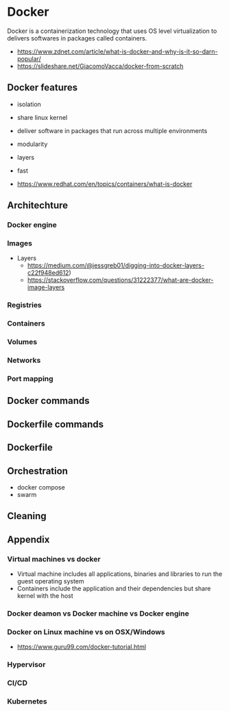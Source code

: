 # Docker
Docker is a containerization technology that uses OS level virtualization to delivers softwares in packages called containers. 

- https://www.zdnet.com/article/what-is-docker-and-why-is-it-so-darn-popular/
- https://slideshare.net/GiacomoVacca/docker-from-scratch

## Docker features
- isolation
- share linux kernel
- deliver software in packages that run across multiple environments
- modularity
- layers
- fast

- https://www.redhat.com/en/topics/containers/what-is-docker

## Architechture

### Docker engine

### Images
- Layers
  - https://medium.com/@jessgreb01/digging-into-docker-layers-c22f948ed612)
  - https://stackoverflow.com/questions/31222377/what-are-docker-image-layers

### Registries

### Containers

### Volumes

### Networks

### Port mapping

## Docker commands

## Dockerfile commands

## Dockerfile

## Orchestration
- docker compose
- swarm

## Cleaning

## Appendix

### Virtual machines vs docker
- Virtual machine includes all applications, binaries and libraries to run the guest operating system
- Containers include the application and their dependencies but share kernel with the host

### Docker deamon vs Docker machine vs Docker engine

### Docker on Linux machine vs on OSX/Windows
- https://www.guru99.com/docker-tutorial.html

### Hypervisor

### CI/CD

### Kubernetes
